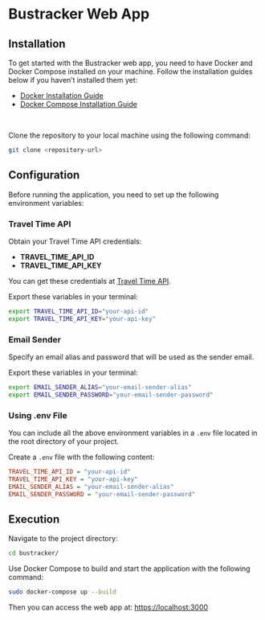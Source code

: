 # Bustracker Web App

## Installation

To get started with the Bustracker web app, you need to have Docker and Docker Compose installed on your machine. Follow the installation guides below if you haven’t installed them yet:

- [Docker Installation Guide](https://docs.docker.com/get-docker/)
- [Docker Compose Installation Guide](https://docs.docker.com/compose/install/)

<br>

Clone the repository to your local machine using the following command:
```bash
git clone <repository-url>
```

## Configuration

Before running the application, you need to set up the following environment variables:

### Travel Time API

Obtain your Travel Time API credentials:

- **TRAVEL_TIME_API_ID**
- **TRAVEL_TIME_API_KEY**

You can get these credentials at [Travel Time API](https://traveltime.com/).

Export these variables in your terminal:

```bash
export TRAVEL_TIME_API_ID="your-api-id"
export TRAVEL_TIME_API_KEY="your-api-key"
```

### Email Sender

Specify an email alias and password that will be used as the sender email.

Export these variables in your terminal:

```bash
export EMAIL_SENDER_ALIAS="your-email-sender-alias"
export EMAIL_SENDER_PASSWORD="your-email-sender-password"
```

### Using .env  File

You can include all the above environment variables in a `.env` file located in the root directory of your project. 

Create a `.env` file with the following content:

```ini
TRAVEL_TIME_API_ID = "your-api-id"
TRAVEL_TIME_API_KEY = "your-api-key"
EMAIL_SENDER_ALIAS = "your-email-sender-alias"
EMAIL_SENDER_PASSWORD = "your-email-sender-password"
```

## Execution

Navigate to the project directory:

```bash
cd bustracker/
```

Use Docker Compose to build and start the application with the following command:

```bash
sudo docker-compose up --build
```

Then you can access the web app at:
[https://localhost:3000](https://localhost:3000)